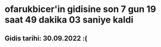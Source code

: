 # ofarukbicer'in gidisine son 7 gun 19 saat 49 dakika 03 saniye kaldi

## Gidis tarihi: 30.09.2022 :(